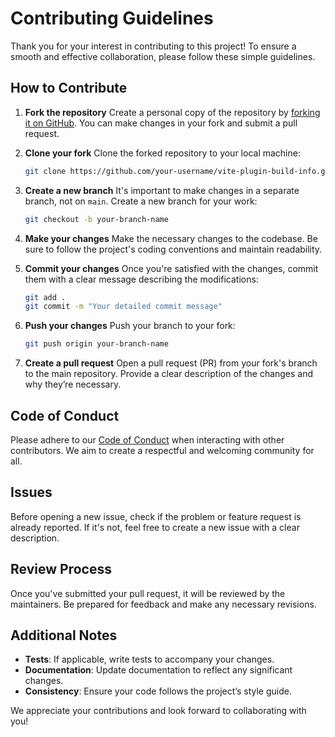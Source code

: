# Contributing Guidelines

Thank you for your interest in contributing to this project! To ensure a smooth and effective collaboration, please follow these simple guidelines.

## How to Contribute

1. **Fork the repository**
   Create a personal copy of the repository by [forking it on GitHub](https://github.com/LukeHackett/vite-plugin-build-info/fork). You can make changes in your fork and submit a pull request.

2. **Clone your fork**
   Clone the forked repository to your local machine:
   ```bash
   git clone https://github.com/your-username/vite-plugin-build-info.git
   ```

3. **Create a new branch**
   It's important to make changes in a separate branch, not on `main`. Create a new branch for your work:
   ```bash
   git checkout -b your-branch-name
   ```

4. **Make your changes**
   Make the necessary changes to the codebase. Be sure to follow the project's coding conventions and maintain readability.

5. **Commit your changes**
   Once you're satisfied with the changes, commit them with a clear message describing the modifications:
   ```bash
   git add .
   git commit -m "Your detailed commit message"
   ```

6. **Push your changes**
   Push your branch to your fork:
   ```bash
   git push origin your-branch-name
   ```

7. **Create a pull request**
   Open a pull request (PR) from your fork's branch to the main repository. Provide a clear description of the changes and why they’re necessary.

## Code of Conduct

Please adhere to our [Code of Conduct](./CODE_OF_CONDUCT.md) when interacting with other contributors. We aim to create a respectful and welcoming community for all.

## Issues

Before opening a new issue, check if the problem or feature request is already reported. If it's not, feel free to create a new issue with a clear description.

## Review Process

Once you've submitted your pull request, it will be reviewed by the maintainers. Be prepared for feedback and make any necessary revisions.

## Additional Notes

- **Tests**: If applicable, write tests to accompany your changes.
- **Documentation**: Update documentation to reflect any significant changes.
- **Consistency**: Ensure your code follows the project’s style guide.

We appreciate your contributions and look forward to collaborating with you!
